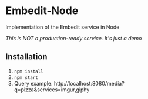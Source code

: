 # Embedit-Node

Implementation of the Embedit service in Node

_This is NOT a production-ready service. It's just a demo_

## Installation

1. `npm install`
1. `npm start`
1. Query example: http://localhost:8080/media?q=pizza&services=imgur,giphy